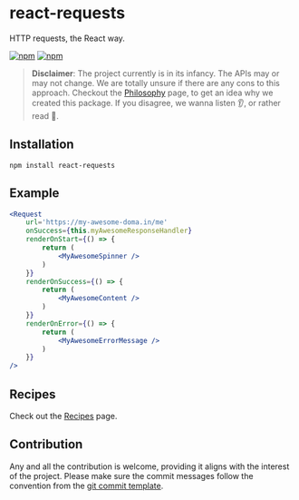 # react-requests

HTTP requests, the React way. 


[![npm](https://img.shields.io/npm/v/react-requests.svg)](https://www.npmjs.com/package/react-requests)
[![npm](https://img.shields.io/npm/dt/react-requests.svg)](https://www.npmjs.com/package/react-requests)


> __Disclaimer__: The project currently is in its infancy. The APIs may or may not change. 
> We are totally unsure if there are any cons to this approach. 
> Checkout the [Philosophy] page, to get an idea why we created this package.
> If you disagree, we wanna listen :ear:, or rather read :book:.  

## Installation

```
npm install react-requests
```

## Example

```jsx
<Request
    url='https://my-awesome-doma.in/me'
    onSuccess={this.myAwesomeResponseHandler}
    renderOnStart={() => {
        return (
            <MyAwesomeSpinner />
        )
    }}
    renderOnSuccess={() => {
        return (
            <MyAwesomeContent />
        )
    }}
    renderOnError={() => {
        return (
            <MyAwesomeErrorMessage />
        )
    }}
/>
```


## Recipes

Check out the [Recipes] page.


## Contribution

Any and all the contribution is welcome, providing it aligns with the interest of the project. 
Please make sure the commit messages follow the convention from the [git commit template][template].


[Recipes]: https://github.com/ankitpopli1891/react-requests/wiki/Recipes
[Philosophy]: https://github.com/ankitpopli1891/react-requests/wiki/Philosophy
[template]: https://github.com/ankitpopli1891/react-requests/blob/master/.gitmessage
